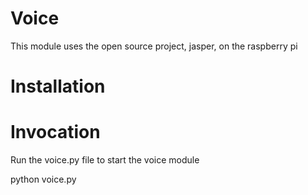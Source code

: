 Voice
=====
This module uses the open source project, jasper, on the raspberry pi

Installation
====


Invocation
====
Run the voice.py file to start the voice module

python voice.py
